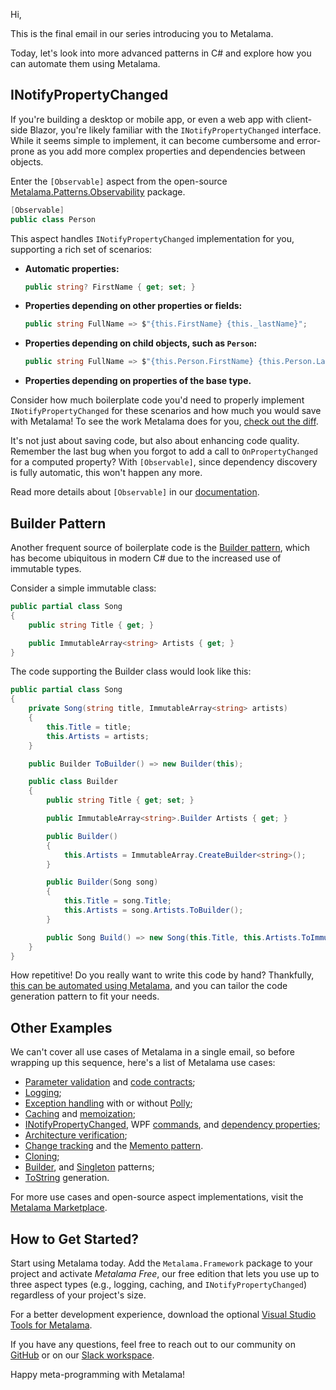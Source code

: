 Hi,

This is the final email in our series introducing you to Metalama.

Today, let's look into more advanced patterns in C# and explore how you can automate them using Metalama.

## INotifyPropertyChanged

If you're building a desktop or mobile app, or even a web app with client-side Blazor, you're likely familiar with the `INotifyPropertyChanged` interface. While it seems simple to implement, it can become cumbersome and error-prone as you add more complex properties and dependencies between objects.

Enter the `[Observable]` aspect from the open-source [Metalama.Patterns.Observability](https://doc.metalama.net/patterns/observability?mtm_campaign=awareness&mtm_kwd=email5&mtm_source=instantly) package.

```csharp
[Observable]
public class Person
```

This aspect handles `INotifyPropertyChanged` implementation for you, supporting a rich set of scenarios:

- **Automatic properties:**

    ```csharp
    public string? FirstName { get; set; }
    ```

- **Properties depending on other properties or fields:**

    ```csharp
    public string FullName => $"{this.FirstName} {this._lastName}";
    ```

- **Properties depending on child objects, such as `Person`:**

    ```csharp
    public string FullName => $"{this.Person.FirstName} {this.Person.LastName}";
    ```

- **Properties depending on properties of the base type.**

Consider how much boilerplate code you'd need to properly implement `INotifyPropertyChanged` for these scenarios and how much you would save with Metalama! To see the work Metalama does for you, [check out the diff](https://doc.metalama.net/patterns/observability/standard-cases?mtm_campaign=awareness&mtm_kwd=email5&mtm_source=instantly).

It's not just about saving code, but also about enhancing code quality. Remember the last bug when you forgot to add a call to `OnPropertyChanged` for a computed property? With `[Observable]`, since dependency discovery is fully automatic, this won't happen any more.

Read more details about `[Observable]` in our [documentation](https://doc.metalama.net/patterns/observability?mtm_campaign=awareness&mtm_kwd=email5&mtm_source=instantly).

## Builder Pattern

Another frequent source of boilerplate code is the [Builder pattern](https://blog.postsharp.net/builder-pattern-with-metalama?mtm_campaign=awareness&mtm_kwd=email5&mtm_source=instantly), which has become ubiquitous in modern C# due to the increased use of immutable types.

Consider a simple immutable class:

```csharp
public partial class Song
{
    public string Title { get; }

    public ImmutableArray<string> Artists { get; }
}
```

The code supporting the Builder class would look like this:

```csharp
public partial class Song
{
    private Song(string title, ImmutableArray<string> artists)
    {
        this.Title = title;
        this.Artists = artists;
    }

    public Builder ToBuilder() => new Builder(this);

    public class Builder
    {
        public string Title { get; set; }

        public ImmutableArray<string>.Builder Artists { get; }

        public Builder()
        {
            this.Artists = ImmutableArray.CreateBuilder<string>();
        }

        public Builder(Song song)
        {
            this.Title = song.Title;
            this.Artists = song.Artists.ToBuilder();
        }

        public Song Build() => new Song(this.Title, this.Artists.ToImmutable());
    }
}
```

How repetitive! Do you really want to write this code by hand? Thankfully, [this can be automated using Metalama](https://doc.metalama.net/examples/builder?mtm_campaign=awareness&mtm_kwd=email5&mtm_source=instantly), and you can tailor the code generation pattern to fit your needs.

## Other Examples

We can't cover all use cases of Metalama in a single email, so before wrapping up this sequence, here's a list of Metalama use cases:

- [Parameter validation](https://doc.metalama.net/examples/validation?mtm_campaign=awareness&mtm_kwd=email5&mtm_source=instantly) and [code contracts](https://doc.metalama.net/patterns/contracts);
- [Logging](https://doc.metalama.net/examples/log?mtm_campaign=awareness&mtm_kwd=email5&mtm_source=instantly);
- [Exception handling](https://doc.metalama.net/examples/exception-handling?mtm_campaign=awareness&mtm_kwd=email5&mtm_source=instantly) with or without [Polly](https://doc.metalama.net/examples/exception-handling/retry/retry-5);
- [Caching](https://doc.metalama.net/patterns/caching?mtm_campaign=awareness&mtm_kwd=email5&mtm_source=instantly) and [memoization](https://doc.metalama.net/patterns/memoization?mtm_campaign=awareness&mtm_kwd=email5&mtm_source=instantly);
- [INotifyPropertyChanged](https://doc.metalama.net/patterns/observability), WPF [commands](https://doc.metalama.net/patterns/wpf/command?mtm_campaign=awareness&mtm_kwd=email5&mtm_source=instantly), and [dependency properties](https://doc.metalama.net/patterns/wpf/dependency-property?mtm_campaign=awareness&mtm_kwd=email5&mtm_source=instantly);
- [Architecture verification](https://doc.metalama.net/conceptual/architecture?mtm_campaign=awareness&mtm_kwd=email5&mtm_source=instantly);
- [Change tracking](https://doc.metalama.net/examples/change-tracking?mtm_campaign=awareness&mtm_kwd=email5&mtm_source=instantly) and the [Memento pattern](https://doc.metalama.net/examples/memento?mtm_campaign=awareness&mtm_kwd=email5&mtm_source=instantly).
- [Cloning](https://doc.metalama.net/examples/clone?mtm_campaign=awareness&mtm_kwd=email5&mtm_source=instantly);
- [Builder](https://doc.metalama.net/examples/builde?mtm_campaign=awareness&mtm_kwd=email5&mtm_source=instantly), and [Singleton](https://doc.metalama.net/examples/singleton?mtm_campaign=awareness&mtm_kwd=email5&mtm_source=instantly) patterns;
- [ToString](https://doc.metalama.net/examples/tostring) generation.

For more use cases and open-source aspect implementations, visit the [Metalama Marketplace](https://www.postsharp.net/metalama/marketplace?mtm_campaign=awareness&mtm_kwd=email5&mtm_source=instantly).

## How to Get Started?

Start using Metalama today. Add the `Metalama.Framework` package to your project and activate _Metalama Free_, our free edition that lets you use up to three aspect types (e.g., logging, caching, and `INotifyPropertyChanged`) regardless of your project's size.

For a better development experience, download the optional [Visual Studio Tools for Metalama](https://www.postsharp.net/metalama/download?mtm_campaign=awareness&mtm_kwd=email5&mtm_source=instantly).

If you have any questions, feel free to reach out to our community on [GitHub](https://github.com/orgs/postsharp/discussions) or on our [Slack workspace](https://www.postsharp.net/slack?mtm_campaign=awareness&mtm_kwd=email5&mtm_source=instantly).

Happy meta-programming with Metalama!
